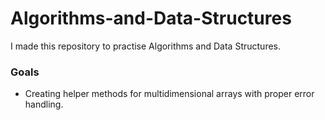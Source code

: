 # Algorithms-and-Data-Structures
I made this repository to practise Algorithms and Data Structures.

### Goals
* Creating helper methods for multidimensional arrays with proper error handling.